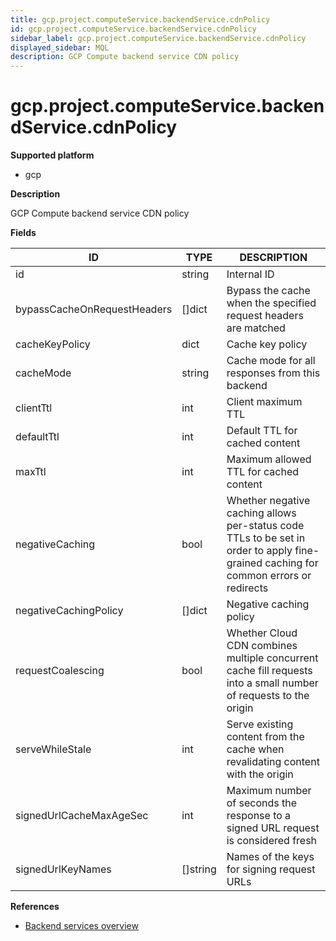 ```yaml
---
title: gcp.project.computeService.backendService.cdnPolicy
id: gcp.project.computeService.backendService.cdnPolicy
sidebar_label: gcp.project.computeService.backendService.cdnPolicy
displayed_sidebar: MQL
description: GCP Compute backend service CDN policy
---
```


# gcp.project.computeService.backendService.cdnPolicy

**Supported platform**

- gcp

**Description**

GCP Compute backend service CDN policy

**Fields**

| ID                          | TYPE             | DESCRIPTION                                                                                                                          |
| --------------------------- | ---------------- | ------------------------------------------------------------------------------------------------------------------------------------ |
| id                          | string           | Internal ID                                                                                                                          |
| bypassCacheOnRequestHeaders | &#91;&#93;dict   | Bypass the cache when the specified request headers are matched                                                                      |
| cacheKeyPolicy              | dict             | Cache key policy                                                                                                                     |
| cacheMode                   | string           | Cache mode for all responses from this backend                                                                                       |
| clientTtl                   | int              | Client maximum TTL                                                                                                                   |
| defaultTtl                  | int              | Default TTL for cached content                                                                                                       |
| maxTtl                      | int              | Maximum allowed TTL for cached content                                                                                               |
| negativeCaching             | bool             | Whether negative caching allows per-status code TTLs to be set in order to apply fine-grained caching for common errors or redirects |
| negativeCachingPolicy       | &#91;&#93;dict   | Negative caching policy                                                                                                              |
| requestCoalescing           | bool             | Whether Cloud CDN combines multiple concurrent cache fill requests into a small number of requests to the origin                     |
| serveWhileStale             | int              | Serve existing content from the cache when revalidating content with the origin                                                      |
| signedUrlCacheMaxAgeSec     | int              | Maximum number of seconds the response to a signed URL request is considered fresh                                                   |
| signedUrlKeyNames           | &#91;&#93;string | Names of the keys for signing request URLs                                                                                           |

**References**

- [Backend services overview](https://cloud.google.com/load-balancing/docs/backend-service)

